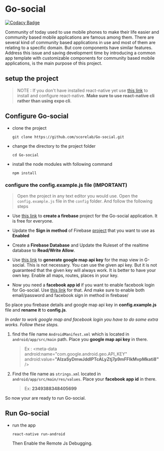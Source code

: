# Go-social

[![Codacy Badge](https://api.codacy.com/project/badge/Grade/fbf9f8e1bb7b4d2cbb1ca569014ed45b)](https://app.codacy.com/app/shehand/Go-social?utm_source=github.com&utm_medium=referral&utm_content=shehand/Go-social&utm_campaign=Badge_Grade_Dashboard)

Community of today used to use mobile phones to make their life easier and community based mobile applications are famous among them. There are several kind of community based applications in use and most of them are relating to a specific domain. But core components have similar features. Address this issue and saving development time by introducing a common app template with customizable components for community based mobile applications, is the main purpose of this project.

## setup the project

> NOTE : If you don't have installed react-native yet use [this link](https://facebook.github.io/react-native/docs/getting-started) to install and configure react-native. **Make sure to use react-native cli rather than using expo cli**.


## Configure Go-social

*  clone the project

    `git clone https://github.com/scorelab/Go-social.git`

*  change the directory to the project folder

    `cd Go-social`

*  install the node modules with following command

    `npm install`
### configure the config.example.js file (IMPORTANT)

> Open the project in any text editor you would use. Open the `config.example.js` file in the `config` folder. And follow the following steps

*  Use [this link](https://console.firebase.google.com/) to **create a firebase** project for the Go-social application. It is free for everyone.

*  Update the **Sign in method** of Firebase [project](https://firebase.google.com/docs/auth/android/password-auth#before_you_begin) that you want to use as **Enabled**

*  Create a **Firebase Database** and Update the Ruleset of the realtime database to **Read/Write Allow**.

*  Use [this link](https://cloud.google.com/maps-platform/) to **generate google map api key** for the map view in G-social. This is not necessary. You can use the given api key. But it is not guaranteed that the given key will always work. It is better to have your own key. Enable all maps, routes, places in your key.

*  Now you need a **facebook app id** if you want to enable facebook login for Go-social. Use [this link](https://developers.facebook.com/) for that. And make sure to enable both email/password and facebook sign in method in firebase/

So place you firebase details and google map api key in **config.example.js** file and **rename it** to **config.js**.

*In order to work google map and facebook login you have to do some extra works. Follow these steps.*

1.  find the file name `AndroidManifest.xml` which is located in `android/app/src/main` path. Place you **google map api key** in there.

    > Ex : <meta-data
        android:name="com.google.android.geo.API_KEY"
        android:value=**"AIzaSyDmwJddIPTcALyZtj7p9mFFlkMvpMkati8"**/>
        
1.  Find the file name as `strings.xml` located in  `android/app/src/main/res/values`. Place your **facebook app id** in there.

    > Ex: <string name="facebook_app_id">**2349388348405699**</string>
        
So now your are ready to run Go-social.
## Run Go-social



*  run the app 

    `react-native run-android`
    
    Then Enable the Remote Js Debugging.

    
